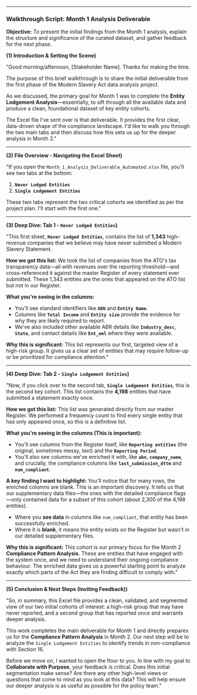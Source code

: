 
---

### **Walkthrough Script: Month 1 Analysis Deliverable**

**Objective:** To present the initial findings from the Month 1 analysis, explain the structure and significance of the curated dataset, and gather feedback for the next phase.

**(1) Introduction & Setting the Scene)**

"Good morning/afternoon, [Stakeholder Name]. Thanks for making the time.

The purpose of this brief walkthrough is to share the initial deliverable from the first phase of the Modern Slavery Act data analysis project.

As we discussed, the primary goal for Month 1 was to complete the **Entity Lodgement Analysis**—essentially, to sift through all the available data and produce a clean, foundational dataset of key entity cohorts.

The Excel file I've sent over is that deliverable. It provides the first clear, data-driven shape of the compliance landscape. I'd like to walk you through the two main tabs and then discuss how this sets us up for the deeper analysis in Month 2."

---

**(2) File Overview - Navigating the Excel Sheet)**

"If you open the `Month_1_Analysis_Deliverable_Automated.xlsx` file, you'll see two tabs at the bottom:
1.  **`Never Lodged Entities`**
2.  **`Single Lodgement Entities`**

These two tabs represent the two critical cohorts we identified as per the project plan. I'll start with the first one."

---

**(3) Deep Dive: Tab 1 - `Never Lodged Entities`)**

"This first sheet, **`Never Lodged Entities`**, contains the list of **1,343** high-revenue companies that we believe may have never submitted a Modern Slavery Statement.

**How we got this list:** We took the list of companies from the ATO's tax transparency data—all with revenues over the reporting threshold—and cross-referenced it against the master Register of every statement ever submitted. These 1,343 entities are the ones that appeared on the ATO list but not in our Register.

**What you're seeing in the columns:**
*   You'll see standard identifiers like **`ABN`** and **`Entity Name`**.
*   Columns like **`Total Income`** and **`Entity size`** provide the evidence for why they are likely required to report.
*   We've also included other available ABR details like **`Industry_desc`**, **`State`**, and contact details like **`Ent_eml`** where they were available.

**Why this is significant:** This list represents our first, targeted view of a high-risk group. It gives us a clear set of entities that may require follow-up or be prioritized for compliance attention."

---

**(4) Deep Dive: Tab 2 - `Single Lodgement Entities`)**

"Now, if you click over to the second tab, **`Single Lodgement Entities`**, this is the second key cohort. This list contains the **4,198** entities that have submitted a statement exactly once.

**How we got this list:** This list was generated directly from our master Register. We performed a frequency count to find every single entity that has only appeared once, so this is a definitive list.

**What you're seeing in the columns (This is important):**
*   You'll see columns from the Register itself, like **`Reporting entities`** (the original, sometimes messy, text) and the **`Reporting Period`**.
*   You'll also see columns we've enriched it with, like **`abn`**, **`company_name`**, and crucially, the compliance columns like **`last_submission_dttm`** and **`num_compliant`**.

**A key finding I want to highlight:** You'll notice that for many rows, the enriched columns are blank. This is an important discovery. It tells us that our supplementary data files—the ones with the detailed compliance flags—only contained data for a *subset* of this cohort (about 2,300 of the 4,198 entities).
*   Where you **see data** in columns like `num_compliant`, that entity has been successfully enriched.
*   Where it is **blank**, it means the entity exists on the Register but wasn't in our detailed supplementary files.

**Why this is significant:** This cohort is our primary focus for the Month 2 **Compliance Pattern Analysis**. These are entities that have engaged with the system once, and we need to understand their ongoing compliance behaviour. The enriched data gives us a powerful starting point to analyze exactly which parts of the Act they are finding difficult to comply with."

---

**(5) Conclusion & Next Steps (Inviting Feedback))**

"So, in summary, this Excel file provides a clean, validated, and segmented view of our two initial cohorts of interest: a high-risk group that may have never reported, and a second group that has reported once and warrants deeper analysis.

This work completes the main deliverable for Month 1 and directly prepares us for the **Compliance Pattern Analysis** in Month 2. Our next step will be to analyze the `Single Lodgement Entities` to identify trends in non-compliance with Section 16.

Before we move on, I wanted to open the floor to you. In line with my goal to **Collaborate with Purpose**, your feedback is critical. Does this initial segmentation make sense? Are there any other high-level views or questions that come to mind as you look at this data? This will help ensure our deeper analysis is as useful as possible for the policy team."
